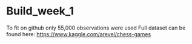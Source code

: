 # Build_week_1
To fit on github only 55,000 observations were used
Full dataset can be found here: https://www.kaggle.com/arevel/chess-games
